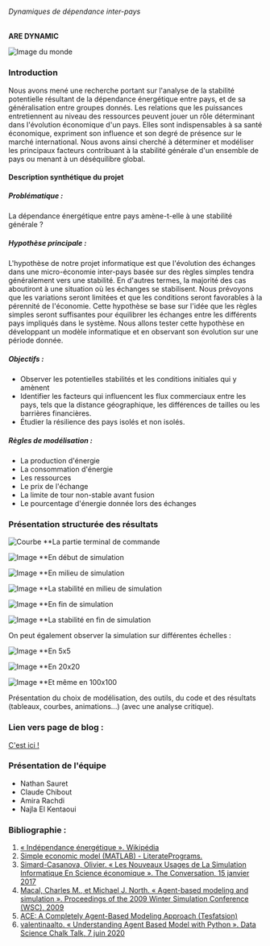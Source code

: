 

###### Dynamiques de dépendance inter-pays
**ARE DYNAMIC**


![Image du monde](https://ec.europa.eu/cefdigital/wiki/download/attachments/106235155/world-1264062_1920.jpg?version=1&amp;modificationDate=1561369833246&amp;api=v2)

### Introduction
Nous avons mené une recherche portant sur l'analyse de la stabilité potentielle résultant de la dépendance énergétique entre pays, et de sa généralisation entre groupes donnés. Les relations que les puissances entretiennent au niveau des ressources peuvent jouer un rôle déterminant dans l'évolution économique d'un pays. Elles sont indispensables à sa santé économique, expriment son influence et son degré de présence sur le marché international. Nous avons ainsi cherché à déterminer et modéliser les principaux facteurs contribuant à la stabilité générale d'un ensemble de pays ou menant à un déséquilibre global.

#### Description synthétique du projet

##### Problématique :
La dépendance énergétique entre pays amène-t-elle à une stabilité générale ?

##### Hypothèse principale :
L'hypothèse de notre projet informatique est que l'évolution des échanges dans une micro-économie inter-pays basée sur des règles simples tendra généralement vers une stabilité. En d'autres termes, la majorité des cas aboutiront à une situation où les échanges se stabilisent. Nous prévoyons que les variations seront limitées et que les conditions seront favorables à la pérennité de l'économie. Cette hypothèse se base sur l'idée que les règles simples seront suffisantes pour équilibrer les échanges entre les différents pays impliqués dans le système. Nous allons tester cette hypothèse en développant un modèle informatique et en observant son évolution sur une période donnée.

##### Objectifs :
- Observer les potentielles stabilités et les conditions initiales qui y amènent
- Identifier les facteurs qui influencent les flux commerciaux entre les pays, tels que la distance géographique, les différences de tailles ou les barrières financières.
- Étudier la résilience des pays isolés et non isolés.

##### Règles de modélisation :
- La production d'énergie
- La consommation d'énergie
- Les ressources
- Le prix de l'échange
- La limite de tour non-stable avant fusion
- Le pourcentage d'énergie donnée lors des échanges

### Présentation structurée des résultats



![Courbe](https://media.discordapp.net/attachments/1071034292467159130/1096073386511323332/2023-04-13_16_01_50-NVIDIA_GeForce_Overlay_DT.jpg?width=1082&height=606)
**La partie terminal de commande

![Image](https://media.discordapp.net/attachments/1071034292467159130/1096073551167098920/2023-04-13_16_02_07-NVIDIA_GeForce_Overlay_DT.jpg?width=735&height=606)
**En début de simulation

![Image](https://media.discordapp.net/attachments/1071034292467159130/1096073600148197448/2023-04-13_16_03_08-NVIDIA_GeForce_Overlay_DT.jpg?width=730&height=606)
**En milieu de simulation

![Image](https://media.discordapp.net/attachments/1071034292467159130/1096073665478672384/2023-04-13_16_03_16-NVIDIA_GeForce_Overlay_DT.jpg?width=730&height=606)
**La stabilité en milieu de simulation

![Image](https://media.discordapp.net/attachments/1071034292467159130/1096074077380296724/2023-04-13_16_06_41-NVIDIA_GeForce_Overlay_DT.jpg?width=732&height=606)
**En fin de simulation

![Image](https://media.discordapp.net/attachments/1071034292467159130/1096074153146208327/2023-04-13_16_06_49-NVIDIA_GeForce_Overlay_DT.jpg?width=731&height=606)
**La stabilité en fin de simulation



On peut également observer la simulation sur différentes échelles : 

![Image](https://media.discordapp.net/attachments/1071034292467159130/1096074387792330822/2023-04-13_16_07_44-NVIDIA_GeForce_Overlay_DT.jpg?width=732&height=606)
**En 5x5

![Image](https://media.discordapp.net/attachments/1071034292467159130/1096074423137747015/2023-04-13_16_08_02-NVIDIA_GeForce_Overlay_DT.jpg?width=733&height=606)
**En 20x20

![Image](https://media.discordapp.net/attachments/1071034292467159130/1096075949226864671/2023-04-13_16_09_41-NVIDIA_GeForce_Overlay_DT.jpg?width=733&height=606)
**Et même en 100x100



Présentation du choix de modélisation, des outils, du code et des résultats (tableaux, courbes, animations...) (avec une analyse critique).

### Lien vers page de blog :
[C'est ici !](blog.html)

### Présentation de l'équipe
- Nathan Sauret
- Claude Chibout
- Amira Rachdi
- Najla El Kentaoui

### Bibliographie :
1. [« Indépendance énergétique ». Wikipédia](https://fr.wikipedia.org/w/index.php?title=Ind%C3%A9pendance_%C3%A9nerg%C3%A9tique&oldid=200590596)
2. [Simple economic model (MATLAB) - LiteratePrograms. ](https://literateprograms.org/simple_economic_model__matlab_.html)
3. [Simard-Casanova, Olivier. « Les Nouveaux Usages de La Simulation Informatique En Science économique ». The Conversation, 15 janvier 2017](https://theconversationhttps://www.academia.edu/10676359/Agent_based_model_of_a_simple_economy.com/les-nouveaux-usages-de-la-simulation-informatique-en-science-economique-61536)
4. [Macal, Charles M., et Michael J. North. « Agent-based modeling and simulation ». Proceedings of the 2009 Winter Simulation Conference (WSC), 2009](https://www.researchgate.net/publication/216813135_Agent-based_modeling_and_simulation)
5. [ ACE: A Completely Agent-Based Modeling Approach (Tesfatsion)](http://www2.econ.iastate.edu/tesfatsi/ace.htm)
6. [valentinaalto. « Understanding Agent Based Model with Python ». Data Science Chalk Talk, 7 juin 2020](https://datasciencechalktalk.wordpress.com/2020/06/07/understanding-agent-based-model-with-python/)
